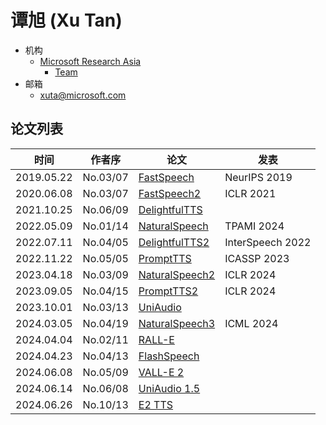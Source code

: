 # 谭旭 (Xu Tan)

- 机构 
  - [Microsoft Research Asia](../Institutions/Microsoft.md)
    - [Team](https://speechresearch.github.io) 
- 邮箱
  - <xuta@microsoft.com>

## 论文列表

| 时间 | 作者序 | 论文 | 发表 |
|:-:|:-:|---|---|
| 2019.05.22 | No.03/07 | [FastSpeech](../Models/TTS2_Acoustic/2019.05.22_FastSpeech.md) | NeurIPS 2019
| 2020.06.08 | No.03/07 | [FastSpeech2](../Models/TTS2_Acoustic/2020.06.08_FastSpeech2.md) | ICLR 2021
| 2021.10.25 | No.06/09 | [DelightfulTTS](../Models/TTS2_Acoustic/2021.10.25_DelightfulTTS.md) | 
| 2022.05.09 | No.01/14 | [NaturalSpeech](../Models/E2E/2022.05.09_NaturalSpeech.md) | TPAMI 2024 |
| 2022.07.11 | No.04/05 | [DelightfulTTS2](../Models/TTS2_Acoustic/2022.07.11_DelightfulTTS2.md) | InterSpeech 2022 |
| 2022.11.22 | No.05/05 | [PromptTTS](../Models/Prompt/2022.11.22_PromptTTS.md) | ICASSP 2023
| 2023.04.18 | No.03/09 | [NaturalSpeech2](../Models/Diffusion/2023.04.18_NaturalSpeech2.md) | ICLR 2024
| 2023.09.05 | No.04/15 | [PromptTTS2](../Models/Prompt/2023.09.05_PromptTTS2.md) | ICLR 2024
| 2023.10.01 | No.03/13 | [UniAudio](../Models/Speech_LLM/2023.10.01_UniAudio.md) | 
| 2024.03.05 | No.04/19 | [NaturalSpeech3](../Models/Diffusion/2024.03.05_NaturalSpeech3.md) | ICML 2024
| 2024.04.04 | No.02/11 | [RALL-E](../Models/Speech_LLM/2024.04.04_RALL-E.md) |
| 2024.04.23 | No.04/13 | [FlashSpeech](../Models/Diffusion/2024.04.23_FlashSpeech.md) | 
| 2024.06.08 | No.05/09 | [VALL-E 2](../Models/Speech_LLM/2024.06.08_VALL-E2.md) | 
| 2024.06.14 | No.06/08 | [UniAudio 1.5](../Models/Speech_LLM/2024.06.14_UniAudio1.5.md) |
| 2024.06.26 | No.10/13 | [E2 TTS](../Models/_tmp/2024.06.26_E2_TTS.md) | 